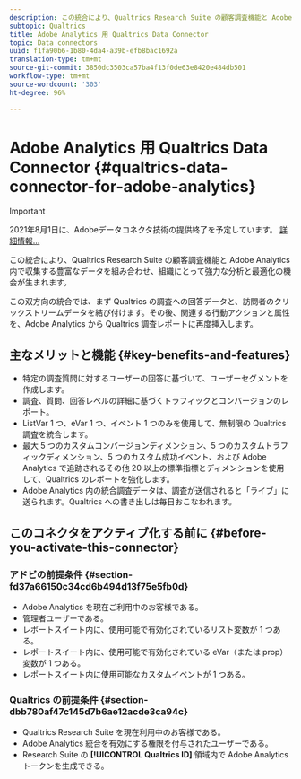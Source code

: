 ```yaml
---
description: この統合により、Qualtrics Research Suite の顧客調査機能と Adobe Analytics 内で収集する豊富なデータを組み合わせ、組織にとって強力な分析と最適化の機会が生まれます。
subtopic: Qualtrics
title: Adobe Analytics 用 Qualtrics Data Connector
topic: Data connectors
uuid: f1fa90b6-1b80-4da4-a39b-efb8bac1692a
translation-type: tm+mt
source-git-commit: 3850dc3503ca57ba4f13f0de63e8420e484db501
workflow-type: tm+mt
source-wordcount: '303'
ht-degree: 96%

---
```



# Adobe Analytics 用 Qualtrics Data Connector {#qualtrics-data-connector-for-adobe-analytics}

>[!IMPORTANT]
>
>2021年8月1日に、Adobeデータコネクタ技術の提供終了を予定しています。 [詳細情報...](/help/import/data-connectors/data-connectors-eol.md)

この統合により、Qualtrics Research Suite の顧客調査機能と Adobe Analytics 内で収集する豊富なデータを組み合わせ、組織にとって強力な分析と最適化の機会が生まれます。

この双方向の統合では、まず Qualtrics の調査への回答データと、訪問者のクリックストリームデータを結び付けます。その後、関連する行動アクションと属性を、Adobe Analytics から Qualtrics 調査レポートに再度挿入します。

## 主なメリットと機能 {#key-benefits-and-features}

* 特定の調査質問に対するユーザーの回答に基づいて、ユーザーセグメントを作成します。
* 調査、質問、回答レベルの詳細に基づくトラフィックとコンバージョンのレポート。
* ListVar 1 つ、eVar 1 つ、イベント 1 つのみを使用して、無制限の Qualtrics 調査を統合します。
* 最大 5 つのカスタムコンバージョンディメンション、5 つのカスタムトラフィックディメンション、5 つのカスタム成功イベント、および Adobe Analytics で追跡されるその他 20 以上の標準指標とディメンションを使用して、Qualtrics のレポートを強化します。
* Adobe Analytics 内の統合調査データは、調査が送信されると「ライブ」に送られます。Qualtrics への書き出しは毎日おこなわれます。

## このコネクタをアクティブ化する前に {#before-you-activate-this-connector}

### アドビの前提条件 {#section-fd37a66150c34cd6b494d13f75e5fb0d}

* Adobe Analytics を現在ご利用中のお客様である。
* 管理者ユーザーである。
* レポートスイート内に、使用可能で有効化されているリスト変数が 1 つある。
* レポートスイート内に、使用可能で有効化されている eVar（または prop）変数が 1 つある。
* レポートスイート内に使用可能なカスタムイベントが 1 つある。

### Qualtrics の前提条件 {#section-dbb780af47c145d7b6ae12acde3ca94c}

* Qualtrics Research Suite を現在利用中のお客様である。
* Adobe Analytics 統合を有効にする権限を付与されたユーザーである。
* Research Suite の **[!UICONTROL Qualtrics ID]** 領域内で Adobe Analytics トークンを生成できる。
